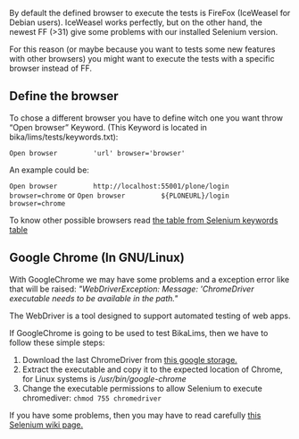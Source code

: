 By default the defined browser to execute the tests is FireFox (IceWeasel for Debian users). IceWeasel works perfectly, but on the other hand, the newest FF (>31) give some problems with our installed Selenium version.

For this reason (or maybe because you want to tests some new features with other browsers) you might want to execute the tests with a specific browser instead of FF.

## Define the browser

To chose a different browser you have to define witch one you want throw “Open browser” Keyword. (This Keyword is located in  bika/lims/tests/keywords.txt):

`Open browser         'url' browser='browser'`

An example could be: 

`Open browser         http://localhost:55001/plone/login  browser=chrome`
or
`Open browser         ${PLONEURL}/login  browser=chrome`

To know other possible browsers read [the table from Selenium keywords table](http://rtomac.github.io/robotframework-selenium2library/doc/Selenium2Library.html#Open%20Browser)


## Google Chrome (In GNU/Linux)

With GoogleChrome we may have some problems and a exception error like that will be raised: _"WebDriverException: Message: 'ChromeDriver executable needs to be available in the path."_

The WebDriver is a tool designed to support automated testing of web apps.

If GoogleChrome is going to be used to test BikaLims, then we have to follow these simple steps:

1. Download the last ChromeDriver from [this google storage.](http://chromedriver.storage.googleapis.com/index.html)
2. Extract the executable and copy it to the expected location of Chrome, for Linux systems is _/usr/bin/google-chrome_
3. Change the executable permissions to allow Selenium to execute chromediver: `chmod 755 chromedriver`

If you have some problems, then you may have to read carefully [this Selenium wiki page.](https://code.google.com/p/selenium/wiki/ChromeDriver)


